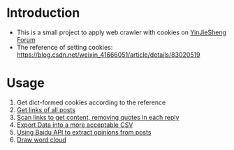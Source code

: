 # Introduction
- This is a small project to apply web crawler with cookies on [YinJieSheng Forum](http://bbs.yingjiesheng.com/forum-683-1.html)
- The reference of setting cookies: https://blog.csdn.net/weixin_41666051/article/details/83020519

# Usage
1. Get dict-formed cookies according to the reference
2. [Get links of all posts](https://github.com/LuJunru/SmallPieces-Python/blob/master/SpideronYinJieShengForum/GetURLs.py)
3. [Scan links to get content, removing quotes in each reply](https://github.com/LuJunru/SmallPieces-Python/blob/master/SpideronYinJieShengForum/GetContents.py)
4. [Export Data into a more acceptable CSV](https://github.com/LuJunru/SmallPieces-Python/blob/master/SpideronYinJieShengForum/GetCSV.py)
5. [Using Baidu API to extract opinions from posts](https://github.com/LuJunru/SmallPieces-Python/blob/master/SpideronYinJieShengForum/GetOpinion.py)
6. [Draw word cloud](https://github.com/LuJunru/SmallPieces-Python/blob/master/SpideronYinJieShengForum/GetWordClound.py)
